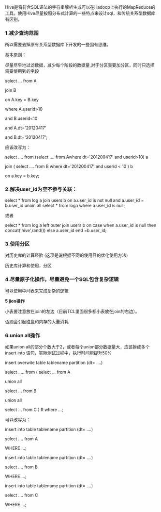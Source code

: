 Hive是将符合SQL语法的字符串解析生成可以在Hadoop上执行的MapReduce的工具。使用Hive尽量按照分布式计算的一些特点来设计sql，和传统关系型数据库有区别，

### 1.减少查询范围

所以需要去掉原有关系型数据库下开发的一些固有思维。

基本原则：

尽量尽早地过滤数据，减少每个阶段的数据量,对于分区表要加分区，同时只选择需要使用到的字段

select ... from A

join B

on A.key = B.key

where A.userid&gt;10

and B.userid&lt;10

and A.dt='20120417'

and B.dt='20120417';

应该改写为：

select .... from (select .... from Awhere dt='201200417' and
userid&gt;10) a

join ( select .... from B where dt='201200417' and userid &lt; 10 ) b

on a.key = b.key;

### 2.解决user\_id为空不参与关联：

select \* from log a join users b on a.user\_id is not null and
a.user\_id = b.user\_id unoin all select \* from loga where a.user\_id
is null;

或者

select \* from log a left outer join users b on case when a.user\_id is
null then concat('hive',rand()) else a.user\_id end =b.user\_id;

### 3.使用分区

对历史库的计算经验 (这项是说根据不同的使用目的优化使用方法)

历史库计算和使用，分区

### 4.尽量原子化操作，尽量避免一个SQL包含复杂逻辑

可以使用中间表来完成复杂的逻辑

**5 jion操作**

小表要注意放在join的左边（目前TCL里面很多都小表放在join的右边）。

否则会引起磁盘和内存的大量消耗

### 6.union all操作

如果union
all的部分个数大于2，或者每个union部分数据量大，应该拆成多个insert into
语句，实际测试过程中，执行时间能提升50%

insert overwite table tablename partition (dt= ....)

select ..... from ( select ... from A

union all

select ... from B

union all

select ... from C ) R where ...;

可以改写为：

insert into table tablename partition (dt= ....)

select .... from A

WHERE ...;

insert into table tablename partition (dt= ....)

select .... from B

WHERE ...;

insert into table tablename partition (dt= ....)

select .... from C

WHERE ...;
